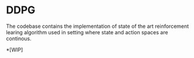 # DDPG
The codebase contains the implementation of state of the art reinforcement learing algorithm used in setting where state and action spaces are continous.

*[WIP]